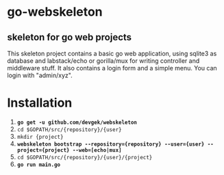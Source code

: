 # go-webskeleton
skeleton for go web projects
---
This skeleton project contains a basic go web application, using sqlite3 as database and labstack/echo or gorilla/mux for
writing controller and middleware stuff.
It also contains a login form and a simple menu. You can login with "admin/xyz".
# Installation
1. **`go get -u github.com/devgek/webskeleton`**
2. `cd $GOPATH/src/{repository}/{user}`
3. `mkdir {project}`
4. **`webskeleton bootstrap --repository={repository} --user={user} --project={project} --web=[echo|mux]`**
5. `cd $GOPATH/src/{repository}/{user}/{project}`
6. **`go run main.go`**
